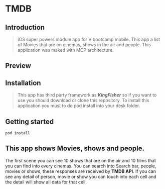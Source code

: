 # TMDB

## Introduction

> iOS super powers module app for V bootcamp mobile. This app a list of Movies that are on cinemas, shows in the air and people.
This application was maked with MCP architecture. 

## Preview

## Installation

> This app has third party framework as ***KingFisher*** so if you want to use you should download or clone this repository. To install this application you must to do pod install into your desk folder.  

## Getting started

`pod install`

## This app shows Movies, shows and people.

The first scene you can see 10 shows that are on the air and 10 films that you can find into every cinemas.
You can search into Search bar, people, movies or shows, these responses are received by **TMDB API**. 
If you can see any detail of person, movie or show you can touch into each cell and the detail will show all data for that cell.

